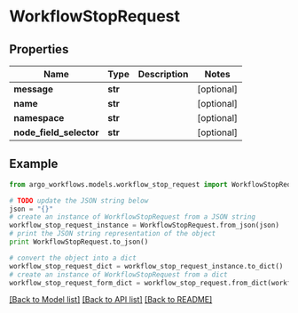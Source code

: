 # WorkflowStopRequest


## Properties

Name | Type | Description | Notes
------------ | ------------- | ------------- | -------------
**message** | **str** |  | [optional] 
**name** | **str** |  | [optional] 
**namespace** | **str** |  | [optional] 
**node_field_selector** | **str** |  | [optional] 

## Example

```python
from argo_workflows.models.workflow_stop_request import WorkflowStopRequest

# TODO update the JSON string below
json = "{}"
# create an instance of WorkflowStopRequest from a JSON string
workflow_stop_request_instance = WorkflowStopRequest.from_json(json)
# print the JSON string representation of the object
print WorkflowStopRequest.to_json()

# convert the object into a dict
workflow_stop_request_dict = workflow_stop_request_instance.to_dict()
# create an instance of WorkflowStopRequest from a dict
workflow_stop_request_form_dict = workflow_stop_request.from_dict(workflow_stop_request_dict)
```
[[Back to Model list]](../README.md#documentation-for-models) [[Back to API list]](../README.md#documentation-for-api-endpoints) [[Back to README]](../README.md)


